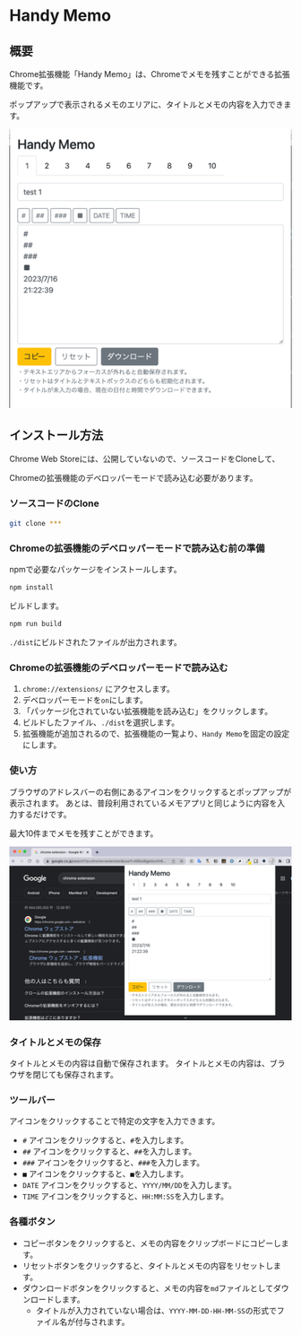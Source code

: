 # Handy Memo

## 概要

Chrome拡張機能「Handy Memo」は、Chromeでメモを残すことができる拡張機能です。

ポップアップで表示されるメモのエリアに、タイトルとメモの内容を入力できます。

![demo_01](./img/demo_01.png)


## インストール方法

Chrome Web Storeには、公開していないので、ソースコードをCloneして、

Chromeの拡張機能のデベロッパーモードで読み込む必要があります。

### ソースコードのClone

```bash
git clone ***
```

### Chromeの拡張機能のデベロッパーモードで読み込む前の準備

npmで必要なパッケージをインストールします。

```bash
npm install
```

ビルドします。

```bash
npm run build
```

`./dist`にビルドされたファイルが出力されます。

### Chromeの拡張機能のデベロッパーモードで読み込む

1. `chrome://extensions/` にアクセスします。
2. デベロッパーモードを`on`にします。
3. 「パッケージ化されていない拡張機能を読み込む」をクリックします。
4. ビルドしたファイル、`./dist`を選択します。
5. 拡張機能が追加されるので、拡張機能の一覧より、`Handy Memo`を固定の設定にします。


### 使い方

ブラウザのアドレスバーの右側にあるアイコンをクリックするとポップアップが表示されます。
あとは、普段利用されているメモアプリと同じように内容を入力するだけです。

最大10件までメモを残すことができます。

![demo_02](./img/demo_02.png)

### タイトルとメモの保存

タイトルとメモの内容は自動で保存されます。
タイトルとメモの内容は、ブラウザを閉じても保存されます。

### ツールバー

アイコンをクリックすることで特定の文字を入力できます。

- `#` アイコンをクリックすると、`#`を入力します。
- `##` アイコンをクリックすると、`##`を入力します。
- `###` アイコンをクリックすると、`###`を入力します。
- `■` アイコンをクリックすると、`■`を入力します。
- `DATE` アイコンをクリックすると、`YYYY/MM/DD`を入力します。
- `TIME` アイコンをクリックすると、`HH:MM:SS`を入力します。

### 各種ボタン

- コピーボタンをクリックすると、メモの内容をクリップボードにコピーします。
- リセットボタンをクリックすると、タイトルとメモの内容をリセットします。
- ダウンロードボタンをクリックすると、メモの内容を`md`ファイルとしてダウンロードします。
  - タイトルが入力されていない場合は、`YYYY-MM-DD-HH-MM-SS`の形式でファイル名が付与されます。

